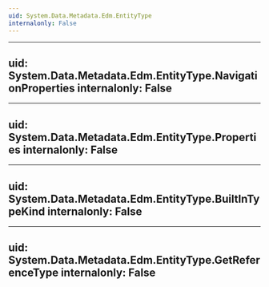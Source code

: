 ```yaml
---
uid: System.Data.Metadata.Edm.EntityType
internalonly: False
---
```


---
uid: System.Data.Metadata.Edm.EntityType.NavigationProperties
internalonly: False
---

---
uid: System.Data.Metadata.Edm.EntityType.Properties
internalonly: False
---

---
uid: System.Data.Metadata.Edm.EntityType.BuiltInTypeKind
internalonly: False
---

---
uid: System.Data.Metadata.Edm.EntityType.GetReferenceType
internalonly: False
---
